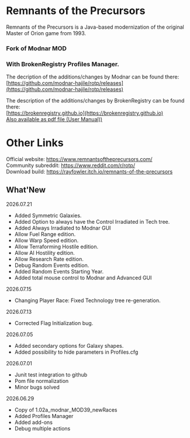 # Remnants of the Precursors

Remnants of the Precursors is a Java-based modernization of the original Master of Orion game from 1993. <br/>

### Fork of Modnar MOD 
### With BrokenRegistry Profiles Manager. <br/>

The decription of the additions/changes by Modnar can be found there: <br/>
	[https://github.com/modnar-hajile/rotp/releases](https://github.com/modnar-hajile/rotp/releases) <br/>

The description of the additions/changes by BrokenRegistry can be found there: <br/>
	[https://brokenregistry.github.io](https://brokenregistry.github.io) <br/>
	[Also available as pdf file (User Manual))](https://brokenregistry.github.io/pdf/Profiles.pdf) <br/>

# Other Links
Official website: https://www.remnantsoftheprecursors.com/<br/>
Community subreddit: https://www.reddit.com/r/rotp/<br/>
Download build: https://rayfowler.itch.io/remnants-of-the-precursors

## What'New

2026.07.21
  - Added Symmetric Galaxies.
  - Added Option to always have the Control Irradiated in Tech tree.
  - Added Always Irradiated to Modnar GUI
  - Allow Fuel Range edition.
  - Allow Warp Speed edition.
  - Allow Terraforming Hostile edition.
  - Allow AI Hostility edition.
  - Allow Research Rate edition.
  - Debug Random Events edition.
  - Added Random Events Starting Year.
  - Added total mouse control to Modnar and Advanced GUI

2026.07.15
  - Changing Player Race: Fixed Technology tree re-generation.

2026.07.13
  - Corrected Flag Initialization bug.

2026.07.05
  - Added secondary options for Galaxy shapes.
  - Added possibility to hide parameters in Profiles.cfg

2026.07.01
  - Junit test integration to github
  - Pom file normalization
  - Minor bugs solved

2026.06.29
  - Copy of 1.02a_modnar_MOD39_newRaces
  - Added Profiles Manager
  - Added add-ons
  - Debug multiple actions
  